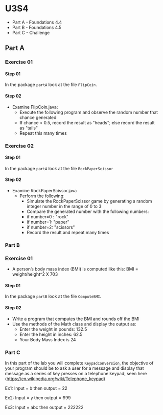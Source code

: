 # U3S4

* Part A - Foundations 4.4
* Part B - Foundations 4.5
* Part C - Challenge


## Part A

### Exercise 01

#### Step 01

In the package `partA` look at the file `FlipCoin`.

#### Step 02

* Examine FlipCoin.java:
  * Execute the following program and observe the random
  number that chance generated
  * If chance < 0.5, record the result as "heads"; else record the
  result as "tails"
  * Repeat this many times

### Exercise 02

#### Step 01

In the package `partA` look at the file `RockPaperScissor` 

#### Step 02

* Examine RockPaperScissor.java
  * Perform the following:
    * Simulate the RockPaperScissor game by generating a random
    integer number in the range of 0 to 3
    * Compare the generated number with the following numbers:
    * if number=0 : "rock"
    * if number=1: "paper"
    * if number=2: "scissors"
    * Record the result and repeat many times

### Part B
### Exercise 01

* A person’s body mass index (BMI) is computed
like this: BMI = weight/height^2 X 703

#### Step 01

In the package `partB` look at the file `ComputeBMI`.

#### Step 02

 * Write a program that computes the BMI and rounds off the BMI
 * Use the methods of the Math class and display
   the output as:
   * Enter the weight in pounds: 132.5
   * Enter the height in inches: 62.5
   * Your Body Mass Index is 24


### Part C

In this part of the lab you will complete `KeypadConversion`, the objective of your program should be to ask a user for a message and display that message as a series of key presses on a telephone keypad, seen here (https://en.wikipedia.org/wiki/Telephone_keypad)

Ex1: Input = b then output = 22

Ex2: Input = y then output = 999

Ex3: Input = abc then output = 222222